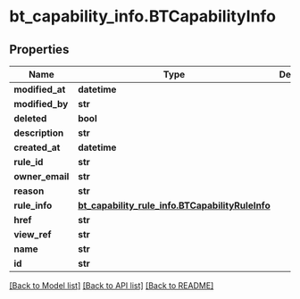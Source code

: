 # bt_capability_info.BTCapabilityInfo

## Properties
Name | Type | Description | Notes
------------ | ------------- | ------------- | -------------
**modified_at** | **datetime** |  | [optional] 
**modified_by** | **str** |  | [optional] 
**deleted** | **bool** |  | [optional] 
**description** | **str** |  | [optional] 
**created_at** | **datetime** |  | [optional] 
**rule_id** | **str** |  | [optional] 
**owner_email** | **str** |  | [optional] 
**reason** | **str** |  | [optional] 
**rule_info** | [**bt_capability_rule_info.BTCapabilityRuleInfo**](BTCapabilityRuleInfo.md) |  | [optional] 
**href** | **str** |  | [optional] 
**view_ref** | **str** |  | [optional] 
**name** | **str** |  | [optional] 
**id** | **str** |  | [optional] 

[[Back to Model list]](../README.md#documentation-for-models) [[Back to API list]](../README.md#documentation-for-api-endpoints) [[Back to README]](../README.md)


